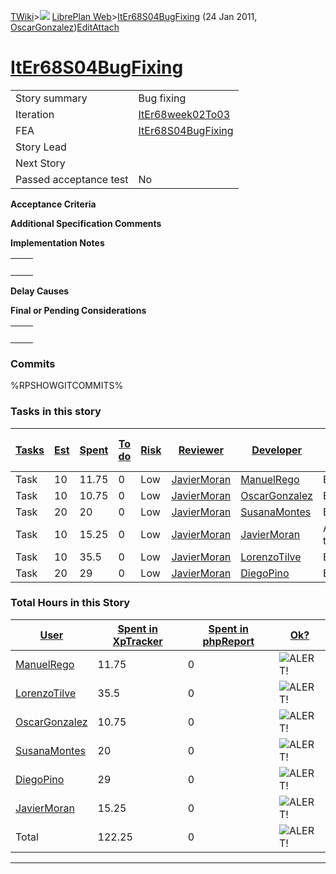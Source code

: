 [TWiki](Main_WebHome)&gt;![](/twiki/pub/TWiki/TWikiDocGraphics/web-bg-small.gif) [LibrePlan Web](LibrePlan_WebHome)&gt;[ItEr68S04BugFixing](LibrePlan_ItEr68S04BugFixing "Topic revision: 10 (24 Jan 2011 - 12:00:15)") (24 Jan 2011, [OscarGonzalez](Main_OscarGonzalez))[Edit](LibrePlan_ItEr68S04BugFixing?t=1520343652 "Edit this topic text")[Attach](/twiki/bin/attach/LibrePlan/ItEr68S04BugFixing "Attach an image or document to this topic")  

 [ItEr68S04BugFixing](LibrePlan_ItEr68S04BugFixing)
===================================================

|                        |                                                    |
|------------------------|----------------------------------------------------|
| Story summary          | Bug fixing                                         |
| Iteration              | [ItEr68week02To03](LibrePlan_ItEr68week02To03)     |
| FEA                    | [ItEr68S04BugFixing](LibrePlan_ItEr68S04BugFixing) |
| Story Lead             |                                                    |
| Next Story             |                                                    |
| Passed acceptance test | No                                                 |

**Acceptance Criteria**

**Additional Specification Comments**

**Implementation Notes**

|     |     |
|-----|-----|
|     |     |

**Delay Causes**

**Final or Pending Considerations**

|     |     |
|-----|-----|
|     |     |

###  Commits

%RPSHOWGITCOMMITS%

###  Tasks in this story

| [Tasks](LibrePlan_ItEr68S04BugFixing?sortcol=0;table=2;up=0#sorted_table "Sort by this column") | [Est](LibrePlan_ItEr68S04BugFixing?sortcol=1;table=2;up=0#sorted_table "Sort by this column") | [Spent](LibrePlan_ItEr68S04BugFixing?sortcol=2;table=2;up=0#sorted_table "Sort by this column") | [To do](LibrePlan_ItEr68S04BugFixing?sortcol=3;table=2;up=0#sorted_table "Sort by this column") | [Risk](LibrePlan_ItEr68S04BugFixing?sortcol=4;table=2;up=0#sorted_table "Sort by this column") | [Reviewer](LibrePlan_ItEr68S04BugFixing?sortcol=5;table=2;up=0#sorted_table "Sort by this column") | [Developer](LibrePlan_ItEr68S04BugFixing?sortcol=6;table=2;up=0#sorted_table "Sort by this column") | [Task Name](LibrePlan_ItEr68S04BugFixing?sortcol=7;table=2;up=0#sorted_table "Sort by this column") | [Start Date](LibrePlan_ItEr68S04BugFixing?sortcol=8;table=2;up=0#sorted_table "Sort by this column") | [Est End Date](LibrePlan_ItEr68S04BugFixing?sortcol=9;table=2;up=0#sorted_table "Sort by this column") | [End Date](LibrePlan_ItEr68S04BugFixing?sortcol=10;table=2;up=0#sorted_table "Sort by this column") |
|-------------------------------------------------------------------------------------------------|-----------------------------------------------------------------------------------------------|-------------------------------------------------------------------------------------------------|-------------------------------------------------------------------------------------------------|------------------------------------------------------------------------------------------------|----------------------------------------------------------------------------------------------------|-----------------------------------------------------------------------------------------------------|-----------------------------------------------------------------------------------------------------|------------------------------------------------------------------------------------------------------|--------------------------------------------------------------------------------------------------------|-----------------------------------------------------------------------------------------------------|
| Task                                                                                            | 10                                                                                            | 11.75                                                                                           | 0                                                                                               | Low                                                                                            | [JavierMoran](Main_JavierMoran)                                                                    | [ManuelRego](Main_ManuelRego)                                                                       | Bug fixing.                                                                                         |                                                                                                      |                                                                                                        |                                                                                                     |
| Task                                                                                            | 10                                                                                            | 10.75                                                                                           | 0                                                                                               | Low                                                                                            | [JavierMoran](Main_JavierMoran)                                                                    | [OscarGonzalez](Main_OscarGonzalez)                                                                 | Bug fixing.                                                                                         |                                                                                                      |                                                                                                        |                                                                                                     |
| Task                                                                                            | 20                                                                                            | 20                                                                                              | 0                                                                                               | Low                                                                                            | [JavierMoran](Main_JavierMoran)                                                                    | [SusanaMontes](Main_SusanaMontes)                                                                   | Bug fixing                                                                                          |                                                                                                      |                                                                                                        |                                                                                                     |
| Task                                                                                            | 10                                                                                            | 15.25                                                                                           | 0                                                                                               | Low                                                                                            | [JavierMoran](Main_JavierMoran)                                                                    | [JavierMoran](Main_JavierMoran)                                                                     | Application testing                                                                                 |                                                                                                      |                                                                                                        |                                                                                                     |
| Task                                                                                            | 10                                                                                            | 35.5                                                                                            | 0                                                                                               | Low                                                                                            | [JavierMoran](Main_JavierMoran)                                                                    | [LorenzoTilve](Main_LorenzoTilve)                                                                   | Bug fixing                                                                                          |                                                                                                      |                                                                                                        |                                                                                                     |
| Task                                                                                            | 20                                                                                            | 29                                                                                              | 0                                                                                               | Low                                                                                            | [JavierMoran](Main_JavierMoran)                                                                    | [DiegoPino](Main_DiegoPino)                                                                         | Bug fixing                                                                                          |                                                                                                      |                                                                                                        |                                                                                                     |

###  Total Hours in this Story

| [User](LibrePlan_ItEr68S04BugFixing?sortcol=0;table=3;up=0#sorted_table "Sort by this column") | [Spent in XpTracker](LibrePlan_ItEr68S04BugFixing?sortcol=1;table=3;up=0#sorted_table "Sort by this column") | [Spent in phpReport](LibrePlan_ItEr68S04BugFixing?sortcol=2;table=3;up=0#sorted_table "Sort by this column") | [Ok?](LibrePlan_ItEr68S04BugFixing?sortcol=3;table=3;up=0#sorted_table "Sort by this column") |
|------------------------------------------------------------------------------------------------|--------------------------------------------------------------------------------------------------------------|--------------------------------------------------------------------------------------------------------------|-----------------------------------------------------------------------------------------------|
| [ManuelRego](Main_ManuelRego)                                                                  | 11.75                                                                                                        | 0                                                                                                            | ![ALERT!](/twiki/pub/TWiki/TWikiDocGraphics/warning.gif "ALERT!")                             |
| [LorenzoTilve](Main_LorenzoTilve)                                                              | 35.5                                                                                                         | 0                                                                                                            | ![ALERT!](/twiki/pub/TWiki/TWikiDocGraphics/warning.gif "ALERT!")                             |
| [OscarGonzalez](Main_OscarGonzalez)                                                            | 10.75                                                                                                        | 0                                                                                                            | ![ALERT!](/twiki/pub/TWiki/TWikiDocGraphics/warning.gif "ALERT!")                             |
| [SusanaMontes](Main_SusanaMontes)                                                              | 20                                                                                                           | 0                                                                                                            | ![ALERT!](/twiki/pub/TWiki/TWikiDocGraphics/warning.gif "ALERT!")                             |
| [DiegoPino](Main_DiegoPino)                                                                    | 29                                                                                                           | 0                                                                                                            | ![ALERT!](/twiki/pub/TWiki/TWikiDocGraphics/warning.gif "ALERT!")                             |
| [JavierMoran](Main_JavierMoran)                                                                | 15.25                                                                                                        | 0                                                                                                            | ![ALERT!](/twiki/pub/TWiki/TWikiDocGraphics/warning.gif "ALERT!")                             |
| Total                                                                                          | 122.25                                                                                                       | 0                                                                                                            | ![ALERT!](/twiki/pub/TWiki/TWikiDocGraphics/warning.gif "ALERT!")                             |

------------------------------------------------------------------------
